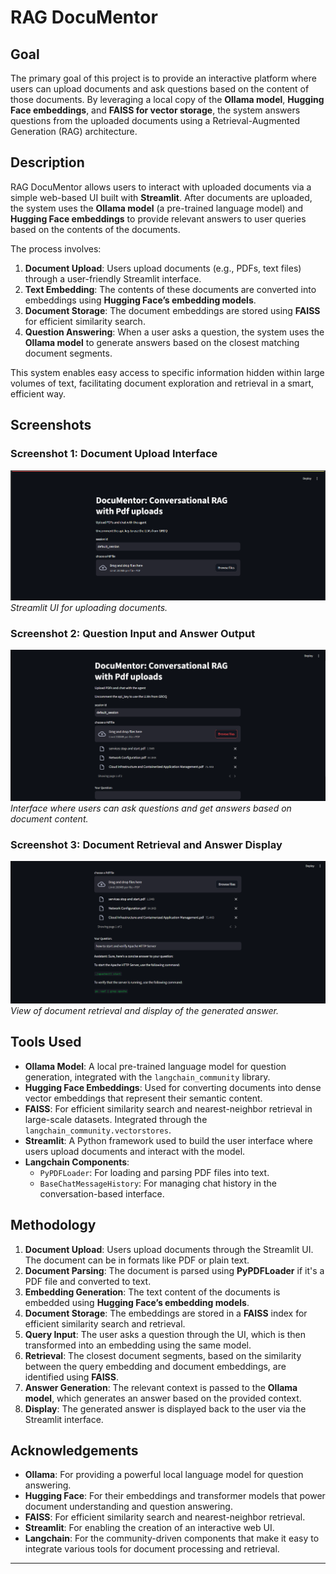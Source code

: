 # RAG DocuMentor

## Goal

The primary goal of this project is to provide an interactive platform where users can upload documents and ask questions based on the content of those documents. By leveraging a local copy of the **Ollama model**, **Hugging Face embeddings**, and **FAISS for vector storage**, the system answers questions from the uploaded documents using a Retrieval-Augmented Generation (RAG) architecture.

## Description

RAG DocuMentor allows users to interact with uploaded documents via a simple web-based UI built with **Streamlit**. After documents are uploaded, the system uses the **Ollama model** (a pre-trained language model) and **Hugging Face embeddings** to provide relevant answers to user queries based on the contents of the documents.

The process involves:
1. **Document Upload**: Users upload documents (e.g., PDFs, text files) through a user-friendly Streamlit interface.
2. **Text Embedding**: The contents of these documents are converted into embeddings using **Hugging Face’s embedding models**.
3. **Document Storage**: The document embeddings are stored using **FAISS** for efficient similarity search.
4. **Question Answering**: When a user asks a question, the system uses the **Ollama model** to generate answers based on the closest matching document segments.

This system enables easy access to specific information hidden within large volumes of text, facilitating document exploration and retrieval in a smart, efficient way.

## Screenshots

### Screenshot 1: Document Upload Interface
![Screenshot 1](./screenshot/screenshot1.png)  
*Streamlit UI for uploading documents.*

### Screenshot 2: Question Input and Answer Output
![Screenshot 2](./screenshot/screenshot2.png)  
*Interface where users can ask questions and get answers based on document content.*

### Screenshot 3: Document Retrieval and Answer Display
![Screenshot 3](./screenshot/screenshot3.png)  
*View of document retrieval and display of the generated answer.*

## Tools Used

- **Ollama Model**: A local pre-trained language model for question generation, integrated with the `langchain_community` library.
- **Hugging Face Embeddings**: Used for converting documents into dense vector embeddings that represent their semantic content.
- **FAISS**: For efficient similarity search and nearest-neighbor retrieval in large-scale datasets. Integrated through the `langchain_community.vectorstores`.
- **Streamlit**: A Python framework used to build the user interface where users upload documents and interact with the model.
- **Langchain Components**:
  - `PyPDFLoader`: For loading and parsing PDF files into text.
  - `BaseChatMessageHistory`: For managing chat history in the conversation-based interface.

## Methodology

1. **Document Upload**: Users upload documents through the Streamlit UI. The document can be in formats like PDF or plain text.
2. **Document Parsing**: The document is parsed using **PyPDFLoader** if it's a PDF file and converted to text.
3. **Embedding Generation**: The text content of the documents is embedded using **Hugging Face’s embedding models**.
4. **Document Storage**: The embeddings are stored in a **FAISS** index for efficient similarity search and retrieval.
5. **Query Input**: The user asks a question through the UI, which is then transformed into an embedding using the same model.
6. **Retrieval**: The closest document segments, based on the similarity between the query embedding and document embeddings, are identified using **FAISS**.
7. **Answer Generation**: The relevant context is passed to the **Ollama model**, which generates an answer based on the provided context.
8. **Display**: The generated answer is displayed back to the user via the Streamlit interface.

## Acknowledgements

- **Ollama**: For providing a powerful local language model for question answering.
- **Hugging Face**: For their embeddings and transformer models that power document understanding and question answering.
- **FAISS**: For efficient similarity search and nearest-neighbor retrieval.
- **Streamlit**: For enabling the creation of an interactive web UI.
- **Langchain**: For the community-driven components that make it easy to integrate various tools for document processing and retrieval.

---
